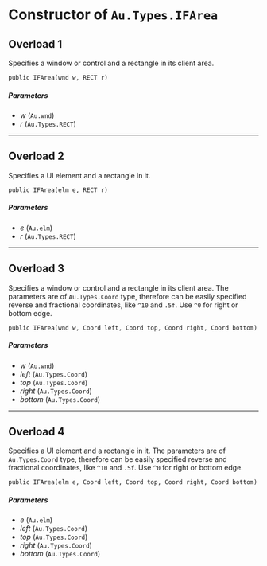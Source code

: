 # Constructor of `Au.Types.IFArea`

## Overload 1

Specifies a window or control and a rectangle in its client area.

```
public IFArea(wnd w, RECT r)
```

##### Parameters

- *w*  (`Au.wnd`)
- *r*  (`Au.Types.RECT`)

* * *

## Overload 2

Specifies a UI element and a rectangle in it.

```
public IFArea(elm e, RECT r)
```

##### Parameters

- *e*  (`Au.elm`)
- *r*  (`Au.Types.RECT`)

* * *

## Overload 3

Specifies a window or control and a rectangle in its client area. The parameters are of `Au.Types.Coord` type, therefore can be easily specified reverse and fractional coordinates, like `^10` and `.5f`. Use `^0` for right or bottom edge.

```
public IFArea(wnd w, Coord left, Coord top, Coord right, Coord bottom)
```

##### Parameters

- *w*  (`Au.wnd`)
- *left*  (`Au.Types.Coord`)
- *top*  (`Au.Types.Coord`)
- *right*  (`Au.Types.Coord`)
- *bottom*  (`Au.Types.Coord`)

* * *

## Overload 4

Specifies a UI element and a rectangle in it. The parameters are of `Au.Types.Coord` type, therefore can be easily specified reverse and fractional coordinates, like `^10` and `.5f`. Use `^0` for right or bottom edge.

```
public IFArea(elm e, Coord left, Coord top, Coord right, Coord bottom)
```

##### Parameters

- *e*  (`Au.elm`)
- *left*  (`Au.Types.Coord`)
- *top*  (`Au.Types.Coord`)
- *right*  (`Au.Types.Coord`)
- *bottom*  (`Au.Types.Coord`)